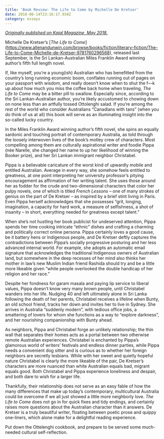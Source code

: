 ```yaml
---
title: 'Book Review: The Life to Come by Michelle De Kretser'
date: 2018-06-14T23:16:17.934Z
category: essays
---
```

[_Originally published on Kajal Magazine, May 2018._](https://www.kajalmag.com/michelle-de-kretsers-the-life-to-come/) 

Michelle De Kretser’s [_The Life to Come_] (https://www.allenandunwin.com/browse/books/fiction/literary-fiction/The-Life-to-Come-Michelle-de-Kretser-9781760296568), released last September, is the Sri Lankan-Australian Miles Franklin Award winning author’s fifth full length novel.

If, like myself, you’re a young(ish) Australian who has benefitted from the country’s long running economic boom, conflates running out of pages on your passport with wisdom, and really doesn’t know when to shut the f—k up about how much you miss the coffee back home when traveling, _The Life to Come_ may be a bitter pill to swallow. Especially since, according to the Sri Lankan-Australian author, you’re likely accustomed to chowing down on none less than an artfully tossed Ottolenghi salad. If you’re among the rest of the world who consider Australians “Canadians with tans” (when you do think of us at all) this book will serve as an illuminating insight into the so-called lucky country.

In the Miles Franklin Award winning author’s fifth novel, she spins an equally sardonic and touching portrait of contemporary Australia, as told through the loosely interwoven lives of the book’s motley crew of characters. Most compelling among them are culturally aspirational writer and foodie Pippa (née Narelle, she changed her name to up her likelihood of winning the Booker prize), and her Sri Lankan immigrant neighbor Christabel.

Pippa is a believable caricature of the worst kind of upwardly mobile and entitled Australian. Average in every way, she somehow feels entitled to greatness, at one point interpreting her university professor’s pitying encouragement as affirmation of her writing talent. She uses those around her as fodder for the crude and two-dimensional characters that color her pulpy novels, one of which is titled _French Lessons_ – one of many strokes of genius on the part of De Kretser – as inspired by a brief stint living in Paris. Even Pippa herself acknowledges that she possesses “grit, longing, imagination, a capacity for hard work, a measure of selfishness, a shot of insanity – in short, everything needed for greatness except talent.”

When she’s not hustling her book publicist for undeserved attention, Pippa spends her time cooking intricate “ethnic” dishes and crafting a charming and politically correct online persona. Pippa certainly loves a good cause, be it battery hens or Indigenous people, and De Kretser deftly captures the contradictions between Pippa’s socially progressive posturing and her less advanced internal world. For example, she adopts an automatic email signature that acknowledges the traditional Indigenous owners of Australian land, but somewhere in the deep recesses of her mind also thinks her mother in law’s new Muslim Indian friend Rashida should try and be a little more likeable given “white people overlooked the double handicap of her religion and her race.”

Despite her fondness for garam masala and paying lip service to liberal values, Pippa doesn’t know very many brown people, until Christabel wanders into her life. Nudging 40 and left ultimately alone in Sri Lanka following the death of her parents, Christabel receives a lifeline when Bunty, an old school friend, tracks her down and invites her to live in Sydney. She arrives in Australia “suddenly modern”, with tedious office jobs, a smattering of lovers for whom she functions as a way to “explore darkness”, and her nourishing companionship with Bunty ahead.

As neighbors, Pippa and Christabel forge an unlikely relationship; the thin wall that separates their homes acts as a portal between two otherwise remote Australian experiences. Christabel is enchanted by Pippa’s glamorous world of writers’ festivals and endless dinner parties, while Pippa needs a convenient dog sitter and is curious as to whether her foreign neighbors are secretly lesbians. While with her sweet and quietly hopeful nature Christabel is clearly the more likeable of the pair, De Kretser’s characters are more nuanced than white Australian equals bad, migrant equals good. Both Christabel and Pippa experience loneliness and despair, and both dare to wish for a larger life.

Thankfully, their relationship does not serve as an easy fable of how the many differences that make up today’s contemporary, multicultural Australia could be overcome if we all just showed a little more neighborly love. _The Life to Come_ does not go in for quick fixes and tidy endings, and certainly raises more questions about the Australian character than it answers. De Kretser is a truly beautiful writer, floating between poetic prose and quippy one-liners, which alone make for a delightful reading experience.

Put down the Ottelenghi cookbook, and prepare to be served some much-needed cultural self-reflection.
